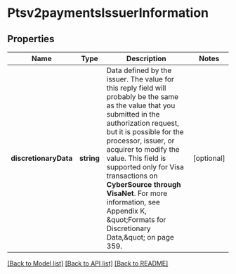 # Ptsv2paymentsIssuerInformation

## Properties
Name | Type | Description | Notes
------------ | ------------- | ------------- | -------------
**discretionaryData** | **string** | Data defined by the issuer.  The value for this reply field will probably be the same as the value that you submitted in the authorization request, but it is possible for the processor, issuer, or acquirer to modify the value.  This field is supported only for Visa transactions on **CyberSource through VisaNet**.  For more information, see Appendix K, \&quot;Formats for  Discretionary Data,\&quot; on page 359. | [optional] 

[[Back to Model list]](../README.md#documentation-for-models) [[Back to API list]](../README.md#documentation-for-api-endpoints) [[Back to README]](../README.md)


